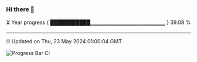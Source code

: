### Hi there 👋

⏳ Year progress { ███████████▁▁▁▁▁▁▁▁▁▁▁▁▁▁▁▁▁▁▁ } 39.08 %

---

⏰ Updated on Thu, 23 May 2024 01:00:04 GMT

![Progress Bar CI](https://github.com/JuvenileQ/Progress-Bar-CI/workflows/main/badge.svg)
